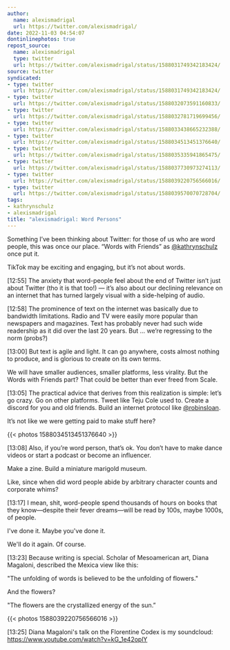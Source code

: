```yaml
---
author:
  name: alexismadrigal
  url: https://twitter.com/alexismadrigal/
date: 2022-11-03 04:54:07
dontinlinephotos: true
repost_source:
  name: alexismadrigal
  type: twitter
  url: https://twitter.com/alexismadrigal/status/1588031749342183424/
source: twitter
syndicated:
- type: twitter
  url: https://twitter.com/alexismadrigal/status/1588031749342183424/
- type: twitter
  url: https://twitter.com/alexismadrigal/status/1588032073591160833/
- type: twitter
  url: https://twitter.com/alexismadrigal/status/1588032781719699456/
- type: twitter
  url: https://twitter.com/alexismadrigal/status/1588033438665232388/
- type: twitter
  url: https://twitter.com/alexismadrigal/status/1588034513451376640/
- type: twitter
  url: https://twitter.com/alexismadrigal/status/1588035335941865475/
- type: twitter
  url: https://twitter.com/alexismadrigal/status/1588037730973274113/
- type: twitter
  url: https://twitter.com/alexismadrigal/status/1588039220756566016/
- type: twitter
  url: https://twitter.com/alexismadrigal/status/1588039570070728704/
tags:
- kathrynschulz
- alexismadrigal
title: "alexismadrigal: Word Persons"
---
```


Something I’ve been thinking about Twitter: for those of us who are word people, this was once our place. “Words with Friends” as [@kathrynschulz](https://twitter.com/kathrynschulz/) once put it.



TikTok may be exciting and engaging, but it’s not about words.

<time id="1588032073591160833">[12:55]</time> The anxiety that word-people feel about the end of Twitter isn’t just about Twitter (tho it is that too!) — it’s also about our declining relevance on an internet that has turned largely visual with a side-helping of audio.

<time id="1588032781719699456">[12:58]</time> The prominence of text on the internet was basically due to bandwidth limitations. Radio and TV were easily more popular than newspapers and magazines. Text has probably never had such wide readership as it did over the last 20 years. But … we’re regressing to the norm (probs?)

<time id="1588033438665232388">[13:00]</time> But text is agile and light. It can go anywhere, costs almost nothing to produce, and is glorious to create on its own terms.



We will have smaller audiences, smaller platforms, less virality. But the Words with Friends part? That could be better than ever freed from Scale.

<time id="1588034513451376640">[13:05]</time> The practical advice that derives from this realization is simple: let’s go crazy. Go on other platforms. Tweet like Teju Cole used to. Create a discord for you and old friends. Build an internet protocol like [@robinsloan](https://twitter.com/robinsloan/).



It’s not like we were getting paid to make stuff here? 

{{< photos 1588034513451376640 >}}

<time id="1588035335941865475">[13:08]</time> Also, if you’re word person, that’s ok. You don’t have to make dance videos or start a podcast or become an influencer.



Make a zine. Build a miniature marigold museum. 



Like, since when did word people abide by arbitrary character counts and corporate whims?

<time id="1588037730973274113">[13:17]</time> I mean, shit, word-people spend thousands of hours on books that they know—despite their fever dreams—will be read by  100s, maybe 1000s, of people. 



I've done it. Maybe you've done it. 



We'll do it again. Of course.

<time id="1588039220756566016">[13:23]</time> Because writing is special. Scholar of Mesoamerican art, Diana Magaloni, described the Mexica view like this:  

"The unfolding of words is believed to be the unfolding of flowers." 



And the flowers? 



"The flowers are the crystallized energy of the sun.” 

{{< photos 1588039220756566016 >}}

<time id="1588039570070728704">[13:25]</time> Diana Magaloni's talk on the Florentine Codex is my soundcloud: https://www.youtube.com/watch?v=kG_1e42oplY